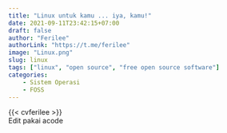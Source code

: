 ```yaml
---
title: "Linux untuk kamu ... iya, kamu!"
date: 2021-09-11T23:42:15+07:00
draft: false
author: "Ferilee"
authorLink: "https://t.me/ferilee"
image: "Linux.png"
slug: linux
tags: ["linux", "open source", "free open source software"]
categories:
    - Sistem Operasi
    - FOSS
---
```


{{< cvferilee >}}\
Edit pakai acode
